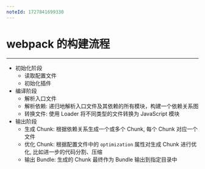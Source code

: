 ```yaml
---
noteId: 1727841699330
---
```



# webpack 的构建流程
---
- 初始化阶段
	- 读取配置文件
	- 初始化插件
- 编译阶段
	- 解析入口文件
	- 解析依赖: 递归地解析入口文件及其依赖的所有模块，构建一个依赖关系图
	- 转换文件: 使用 Loader 将不同类型的文件转换为 JavaScript 模块
- 输出阶段
	- 生成 Chunk: 根据依赖关系生成一个或多个 Chunk, 每个 Chunk 对应一个文件
	- 优化 Chunk: 根据配置文件中的 `optimization` 属性对生成 Chunk 进行优化, 比如进一步的代码分割、压缩
	- 输出 Bundle: 生成的 Chunk 最终作为 Bundle 输出到指定目录中
